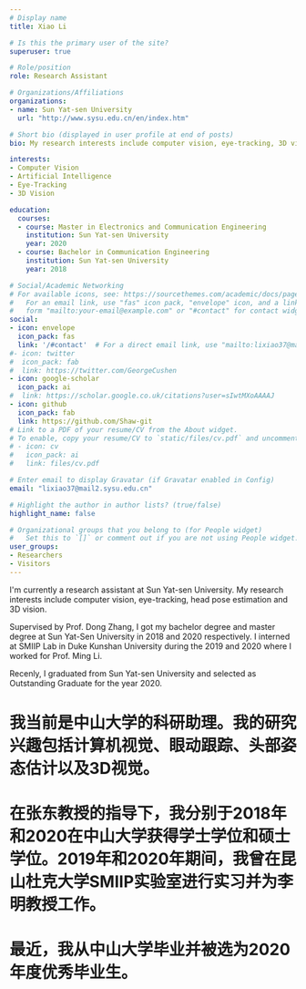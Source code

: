 ```yaml
---
# Display name
title: Xiao Li

# Is this the primary user of the site?
superuser: true

# Role/position
role: Research Assistant

# Organizations/Affiliations
organizations:
- name: Sun Yat-sen University
  url: "http://www.sysu.edu.cn/en/index.htm"

# Short bio (displayed in user profile at end of posts)
bio: My research interests include computer vision, eye-tracking, 3D vision and programmable matter.

interests:
- Computer Vision
- Artificial Intelligence
- Eye-Tracking
- 3D Vision

education:
  courses:
  - course: Master in Electronics and Communication Engineering
    institution: Sun Yat-sen University
    year: 2020
  - course: Bachelor in Communication Engineering
    institution: Sun Yat-sen University
    year: 2018

# Social/Academic Networking
# For available icons, see: https://sourcethemes.com/academic/docs/page-builder/#icons
#   For an email link, use "fas" icon pack, "envelope" icon, and a link in the
#   form "mailto:your-email@example.com" or "#contact" for contact widget.
social:
- icon: envelope
  icon_pack: fas
  link: '/#contact'  # For a direct email link, use "mailto:lixiao37@mail2.sysu.edu.cn".
#- icon: twitter
#  icon_pack: fab
#  link: https://twitter.com/GeorgeCushen
- icon: google-scholar
  icon_pack: ai
#  link: https://scholar.google.co.uk/citations?user=sIwtMXoAAAAJ
- icon: github
  icon_pack: fab
  link: https://github.com/Shaw-git
# Link to a PDF of your resume/CV from the About widget.
# To enable, copy your resume/CV to `static/files/cv.pdf` and uncomment the lines below.
# - icon: cv
#   icon_pack: ai
#   link: files/cv.pdf

# Enter email to display Gravatar (if Gravatar enabled in Config)
email: "lixiao37@mail2.sysu.edu.cn"

# Highlight the author in author lists? (true/false)
highlight_name: false

# Organizational groups that you belong to (for People widget)
#   Set this to `[]` or comment out if you are not using People widget.
user_groups:
- Researchers
- Visitors
---
```


I'm currently a research assistant at Sun Yat-sen University. My research interests include computer vision, eye-tracking, head pose estimation and 3D vision. 

Supervised by Prof. Dong Zhang, I got my bachelor degree and master degree at Sun Yat-Sen University in 2018 and 2020 respectively. I interned at SMIIP Lab in Duke Kunshan University during the 2019 and 2020 where I worked for Prof. Ming Li.

Recenly, I graduated from Sun Yat-sen University and selected as Outstanding Graduate for the year 2020.

# 我当前是中山大学的科研助理。我的研究兴趣包括计算机视觉、眼动跟踪、头部姿态估计以及3D视觉。
#
# 在张东教授的指导下，我分别于2018年和2020在中山大学获得学士学位和硕士学位。2019年和2020年期间，我曾在昆山杜克大学SMIIP实验室进行实习并为李明教授工作。
#
# 最近，我从中山大学毕业并被选为2020年度优秀毕业生。
